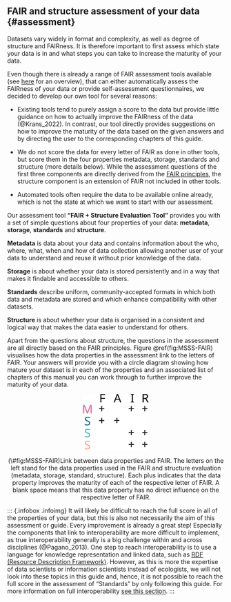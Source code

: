 ## FAIR and structure assessment of your data {#assessment}

Datasets vary widely in format and complexity, as well as degree of structure and FAIRness. It is therefore important to first assess which state your data is in and what steps you can take to increase the maturity of your data. 

Even though there is already a range of FAIR assessment tools available (see [here](https://fairassist.org/) for an overview), that can either automatically assess the FAIRness of your data or provide self-assessment questionnaires, we decided to develop our own tool for several reasons:

- Existing tools tend to purely assign a score to the data but provide little guidance on how to actually improve the FAIRness of the data (@Krans_2022). In contrast, our tool directly provides suggestions on how to improve the maturity of the data based on the given answers and by directing the user to the corresponding chapters of this guide.

- We do not score the data for every letter of FAIR as done in other tools, but score them in the four properties metadata, storage, standards and structure (more details below). While the assessment questions of the first three components are directly derived from the [FAIR principles](#what-is-fair), the structure component is an extension of FAIR not included in other tools. 

- Automated tools often require the data to be available online already, which is not the state at which we want to start with our assessment.


Our assessment tool **“FAIR + Structure Evaluation Tool”** provides you with a set of simple questions about four properties of your data: **metadata**, **storage**, **standards** and **structure**.

**Metadata** is data about your data and contains information about the who, where, what, when and how of data collection allowing another user of your data to understand and reuse it without prior knowledge of the data.

**Storage** is about whether your data is stored persistently and in a way that makes it findable and accessible to others.

**Standards** describe uniform, community-accepted formats in which both data and metadata are stored and which enhance compatibility with other datasets.

**Structure** is about whether your data is organised in a consistent and logical way that makes the data easier to understand for others.

Apart from the questions about structure, the questions in the assessment are all directly based on the FAIR principles. Figure \@ref(fig:MSSS-FAIR) visualises how the data properties in the assessment link to the letters of FAIR. Your answers will provide you with a circle diagram showing how mature your dataset is in each of the properties and an associated list of chapters of this manual you can work through to further improve the maturity of your data.

<div class="figure" style="text-align: center">
<img src="images/Fig2_MSSS-FAIR.svg" alt="Link between data properties and FAIR. The letters on the left stand for the data properties used in the FAIR and structure evaluation (metadata, storage, standard, structure). Each plus indicates that the data property improves the maturity of each of the respective letter of FAIR. A blank space means that this data property has no direct influence on the respective letter of FAIR." width="30%" />
<p class="caption">(\#fig:MSSS-FAIR)Link between data properties and FAIR. The letters on the left stand for the data properties used in the FAIR and structure evaluation (metadata, storage, standard, structure). Each plus indicates that the data property improves the maturity of each of the respective letter of FAIR. A blank space means that this data property has no direct influence on the respective letter of FAIR.</p>
</div>

::: {.infobox .infoimg}
It will likely be difficult to reach the full score in all of the properties of your data, but this is also not necessarily the aim of this assessment or guide. Every improvement is already a great step! Especially the components that link to interoperability are more difficult to implement, as true interoperability generally is a big challenge within and across disciplines (@Pagano_2013). One step to reach interoperability is to use a language for knowledge representation and linked data, such as [RDF (Resource Description Framework)](#RDF). However, as this is more the expertise of data scientists or information scientists instead of ecologists, we will not look into these topics in this guide and, hence, it is not possible to reach the full score in the assessment of “Standards” by only following this guide. For more information on full interoperability [see this section](#fully-interoperable).
:::

<div>
